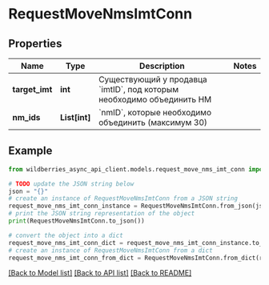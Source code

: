 # RequestMoveNmsImtConn


## Properties

Name | Type | Description | Notes
------------ | ------------- | ------------- | -------------
**target_imt** | **int** | Существующий у продавца &#x60;imtID&#x60;, под которым необходимо объединить НМ | 
**nm_ids** | **List[int]** | &#x60;nmID&#x60;, которые необходимо объединить (максимум 30)  | 

## Example

```python
from wildberries_async_api_client.models.request_move_nms_imt_conn import RequestMoveNmsImtConn

# TODO update the JSON string below
json = "{}"
# create an instance of RequestMoveNmsImtConn from a JSON string
request_move_nms_imt_conn_instance = RequestMoveNmsImtConn.from_json(json)
# print the JSON string representation of the object
print(RequestMoveNmsImtConn.to_json())

# convert the object into a dict
request_move_nms_imt_conn_dict = request_move_nms_imt_conn_instance.to_dict()
# create an instance of RequestMoveNmsImtConn from a dict
request_move_nms_imt_conn_from_dict = RequestMoveNmsImtConn.from_dict(request_move_nms_imt_conn_dict)
```
[[Back to Model list]](../README.md#documentation-for-models) [[Back to API list]](../README.md#documentation-for-api-endpoints) [[Back to README]](../README.md)


